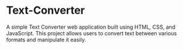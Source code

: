 # Text-Converter

A simple Text Converter web application built using HTML, CSS, and JavaScript. This project allows users to convert text between various formats and manipulate it easily.